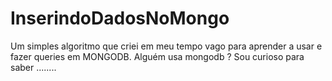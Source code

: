 # InserindoDadosNoMongo
Um simples algoritmo que criei em meu tempo vago para aprender a usar e fazer queries em MONGODB. Alguém usa mongodb ? Sou curioso para saber ........
